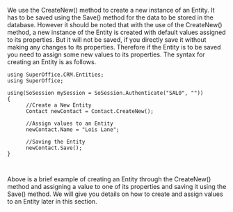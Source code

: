 <properties date="2016-05-10"
SortOrder="50"
/>

We use the CreateNew() method to create a new instance of an Entity. It has to be saved using the Save() method for the data to be stored in the database. However it should be noted that with the use of the CreateNew() method, a new instance of the Entity is created with default values assigned to its properties. But it will not be saved, if you directly save it without making any changes to its properties. Therefore if the Entity is to be saved you need to assign some new values to its properties. The syntax for creating an Entity is as follows.

 

```
using SuperOffice.CRM.Entities;
using SuperOffice;
 
using(SoSession mySession = SoSession.Authenticate("SAL0", ""))
{
      //Create a New Entity
      Contact newContact = Contact.CreateNew();
 
      //Assign values to an Entity
      newContact.Name = "Lois Lane";
 
      //Saving the Entity
      newContact.Save();
}

 
```

Above is a brief example of creating an Entity through the CreateNew() method and assigning a value to one of its properties and saving it using the Save() method. We will give you details on how to create and assign values to an Entity later in this section.
